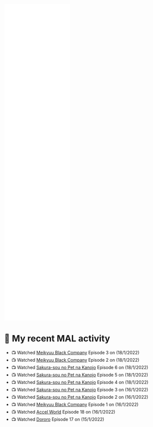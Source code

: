 ![Metrics](https://github.com/noxan-dev/noxan-dev/blob/main/github-metrics.svg)

# 🌸 My recent MAL activity

<!-- MAL_ACTIVITY:start -->

- 📺 Watched [Meikyuu Black Company](https://myanimelist.net/anime/42340) Episode 3 on (18/1/2022)
- 📺 Watched [Meikyuu Black Company](https://myanimelist.net/anime/42340) Episode 2 on (18/1/2022)
- 📺 Watched [Sakura-sou no Pet na Kanojo](https://myanimelist.net/anime/13759) Episode 6 on (18/1/2022)
- 📺 Watched [Sakura-sou no Pet na Kanojo](https://myanimelist.net/anime/13759) Episode 5 on (18/1/2022)
- 📺 Watched [Sakura-sou no Pet na Kanojo](https://myanimelist.net/anime/13759) Episode 4 on (18/1/2022)
- 📺 Watched [Sakura-sou no Pet na Kanojo](https://myanimelist.net/anime/13759) Episode 3 on (16/1/2022)
- 📺 Watched [Sakura-sou no Pet na Kanojo](https://myanimelist.net/anime/13759) Episode 2 on (16/1/2022)
- 📺 Watched [Meikyuu Black Company](https://myanimelist.net/anime/42340) Episode 1 on (16/1/2022)
- 📺 Watched [Accel World](https://myanimelist.net/anime/11759) Episode 18 on (16/1/2022)
- 📺 Watched [Dororo](https://myanimelist.net/anime/37520) Episode 17 on (15/1/2022)

<!-- MAL_ACTIVITY:end -->

